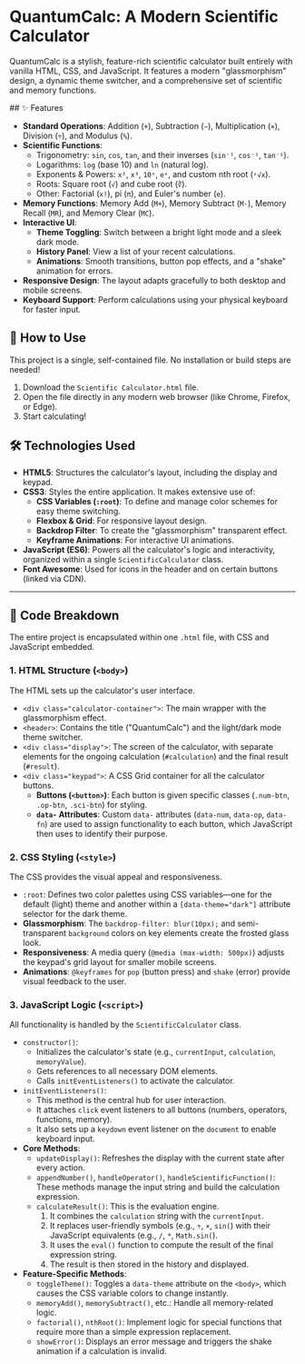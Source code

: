 # QuantumCalc: A Modern Scientific Calculator

QuantumCalc is a stylish, feature-rich scientific calculator built entirely with vanilla HTML, CSS, and JavaScript. It features a modern "glassmorphism" design, a dynamic theme switcher, and a comprehensive set of scientific and memory functions.

 \#\# ✨ Features

  * **Standard Operations**: Addition (`+`), Subtraction (`−`), Multiplication (`×`), Division (`÷`), and Modulus (`%`).
  * **Scientific Functions**:
      * Trigonometry: `sin`, `cos`, `tan`, and their inverses (`sin⁻¹`, `cos⁻¹`, `tan⁻¹`).
      * Logarithms: `log` (base 10) and `ln` (natural log).
      * Exponents & Powers: `x²`, `x³`, `10ˣ`, `eˣ`, and custom nth root (`ʸ√x`).
      * Roots: Square root (`√`) and cube root (`∛`).
      * Other: Factorial (`x!`), pi (`π`), and Euler's number (`e`).
  * **Memory Functions**: Memory Add (`M+`), Memory Subtract (`M-`), Memory Recall (`MR`), and Memory Clear (`MC`).
  * **Interactive UI**:
      * **Theme Toggling**: Switch between a bright light mode and a sleek dark mode.
      * **History Panel**: View a list of your recent calculations.
      * **Animations**: Smooth transitions, button pop effects, and a "shake" animation for errors.
  * **Responsive Design**: The layout adapts gracefully to both desktop and mobile screens.
  * **Keyboard Support**: Perform calculations using your physical keyboard for faster input.

## 🚀 How to Use

This project is a single, self-contained file. No installation or build steps are needed\!

1.  Download the `Scientific Calculator.html` file.
2.  Open the file directly in any modern web browser (like Chrome, Firefox, or Edge).
3.  Start calculating\!

## 🛠️ Technologies Used

  * **HTML5**: Structures the calculator's layout, including the display and keypad.
  * **CSS3**: Styles the entire application. It makes extensive use of:
      * **CSS Variables (`:root`)**: To define and manage color schemes for easy theme switching.
      * **Flexbox & Grid**: For responsive layout design.
      * **Backdrop Filter**: To create the "glassmorphism" transparent effect.
      * **Keyframe Animations**: For interactive UI animations.
  * **JavaScript (ES6)**: Powers all the calculator's logic and interactivity, organized within a single `ScientificCalculator` class.
  * **Font Awesome**: Used for icons in the header and on certain buttons (linked via CDN).

-----

## 🔬 Code Breakdown

The entire project is encapsulated within one `.html` file, with CSS and JavaScript embedded.

### 1\. HTML Structure (`<body>`)

The HTML sets up the calculator's user interface.

  * `<div class="calculator-container">`: The main wrapper with the glassmorphism effect.
  * `<header>`: Contains the title ("QuantumCalc") and the light/dark mode theme switcher.
  * `<div class="display">`: The screen of the calculator, with separate elements for the ongoing calculation (`#calculation`) and the final result (`#result`).
  * `<div class="keypad">`: A CSS Grid container for all the calculator buttons.
      * **Buttons (`<button>`)**: Each button is given specific classes (`.num-btn`, `.op-btn`, `.sci-btn`) for styling.
      * **`data-` Attributes**: Custom `data-` attributes (`data-num`, `data-op`, `data-fn`) are used to assign functionality to each button, which JavaScript then uses to identify their purpose.

### 2\. CSS Styling (`<style>`)

The CSS provides the visual appeal and responsiveness.

  * `:root`: Defines two color palettes using CSS variables—one for the default (light) theme and another within a `[data-theme="dark"]` attribute selector for the dark theme.
  * **Glassmorphism**: The `backdrop-filter: blur(10px);` and semi-transparent `background` colors on key elements create the frosted glass look.
  * **Responsiveness**: A media query (`@media (max-width: 500px)`) adjusts the keypad's grid layout for smaller mobile screens.
  * **Animations**: `@keyframes` for `pop` (button press) and `shake` (error) provide visual feedback to the user.

### 3\. JavaScript Logic (`<script>`)

All functionality is handled by the `ScientificCalculator` class.

  * `constructor()`:
      * Initializes the calculator's state (e.g., `currentInput`, `calculation`, `memoryValue`).
      * Gets references to all necessary DOM elements.
      * Calls `initEventListeners()` to activate the calculator.
  * `initEventListeners()`:
      * This method is the central hub for user interaction.
      * It attaches `click` event listeners to all buttons (numbers, operators, functions, memory).
      * It also sets up a `keydown` event listener on the `document` to enable keyboard input.
  * **Core Methods**:
      * `updateDisplay()`: Refreshes the display with the current state after every action.
      * `appendNumber()`, `handleOperator()`, `handleScientificFunction()`: These methods manage the input string and build the calculation expression.
      * `calculateResult()`: This is the evaluation engine.
        1.  It combines the `calculation` string with the `currentInput`.
        2.  It replaces user-friendly symbols (e.g., `÷`, `×`, `sin(`) with their JavaScript equivalents (e.g., `/`, `*`, `Math.sin(`).
        3.  It uses the `eval()` function to compute the result of the final expression string.
        4.  The result is then stored in the history and displayed.
  * **Feature-Specific Methods**:
      * `toggleTheme()`: Toggles a `data-theme` attribute on the `<body>`, which causes the CSS variable colors to change instantly.
      * `memoryAdd()`, `memorySubtract()`, etc.: Handle all memory-related logic.
      * `factorial()`, `nthRoot()`: Implement logic for special functions that require more than a simple expression replacement.
      * `showError()`: Displays an error message and triggers the shake animation if a calculation is invalid.

